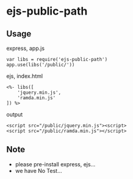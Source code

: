 # ejs-public-path

## Usage

express, app.js
```
var libs = require('ejs-public-path')
app.use(libs('/public/'))
```

ejs, index.html
```
<%- libs([
    'jquery.min.js',
    'ramda.min.js'
]) %>
```

output
```
<script src="/public/jquery.min.js"><script>
<script src="/public/ramda.min.js"></script>
```

## Note
- please pre-install express, ejs...
- we have No Test...
